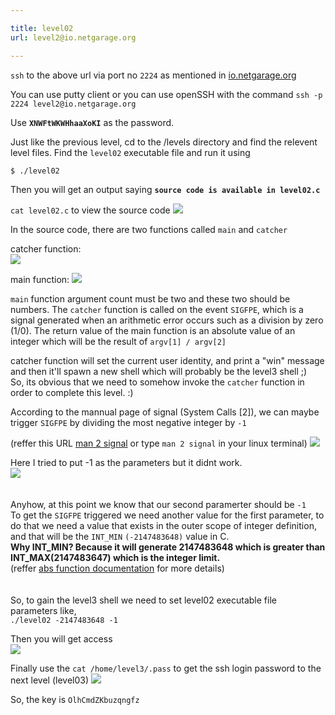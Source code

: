 ```yaml
---

title: level02
url: level2@io.netgarage.org

---
```


`ssh` to the above url via port no `2224` as mentioned in [io.netgarage.org](http://io.netgarage.org/)

You can use putty client or you can use openSSH with the command `ssh -p 2224 level2@io.netgarage.org`

Use __`XNWFtWKWHhaaXoKI`__ as the password. 

Just like the previous level, cd to the /levels directory and find the relevent level files. Find the `level02` executable file and run it using

    $ ./level02
    
Then you will get an output saying __`source code is available in level02.c`__ 

`cat level02.c` to view the source code
![](https://user-images.githubusercontent.com/37071700/75685661-ef826d80-5cc0-11ea-8b25-d87e87f8ae20.PNG)

In the source code, there are two functions called `main` and `catcher`

catcher function:<br>
![](https://user-images.githubusercontent.com/37071700/75687846-708f3400-5cc4-11ea-8923-d176924e54bc.PNG)

main function:
![](https://user-images.githubusercontent.com/37071700/75687850-7258f780-5cc4-11ea-8e62-63e7f53913ca.PNG)

`main` function argument count must be two and these two should be numbers. The `catcher` function is called on the event `SIGFPE`, which is a signal generated when an arithmetic error occurs such as a division by zero (1/0). The return value of the main function is an absolute value of an integer which will be the result of `argv[1] / argv[2]`

catcher function will set the current user identity, and print a "win" message and then it'll spawn a new shell which will probably be the level3 shell ;)<br>So, its obvious that we need to somehow invoke the `catcher` function in order to complete this level. :)

According to the mannual page of signal (System Calls [2]), we can maybe trigger `SIGFPE` by dividing the most negative integer by `-1`

(reffer this URL [man 2 signal](https://linux.die.net/man/2/signal) or type `man 2 signal` in your linux terminal)
![](https://user-images.githubusercontent.com/37071700/75691524-3f196700-5cca-11ea-9663-9fe08876c57a.PNG)

Here I tried to put -1 as the parameters but it didnt work.<br>
![](https://user-images.githubusercontent.com/37071700/75692003-e8605d00-5cca-11ea-945f-754d4db9a777.PNG)<br><br><br>
Anyhow, at this point we know that our second paramerter should be `-1`<br>To get the `SIGFPE` triggered we need another value for the first parameter, to do that we need a value that exists in the outer scope of integer definition, and that will be the `INT_MIN` `(-2147483648)` value in C.<br> __Why INT_MIN? Because it will generate 2147483648 which is greater than INT_MAX(2147483647) which is the integer limit.__<br>(reffer [abs function documentation](https://en.cppreference.com/w/c/numeric/math/abs) for more details)<br><br><br>
So, to gain the level3 shell we need to set level02 executable file parameters like,<br>
`./level02 -2147483648 -1`

Then you will get access<br>![](https://user-images.githubusercontent.com/37071700/75694776-16e03700-5ccf-11ea-9327-fa7c98c93d9c.PNG)

Finally use the `cat /home/level3/.pass` to get the ssh login password to the next level (level03)
![](https://user-images.githubusercontent.com/37071700/75694980-60308680-5ccf-11ea-97ea-009fd99982ea.PNG)

So, the key is `OlhCmdZKbuzqngfz`








